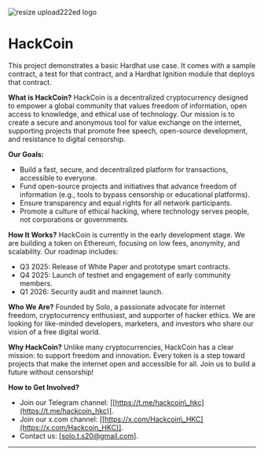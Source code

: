 ![resize upload222ed logo](https://github.com/user-attachments/assets/7d485132-647a-4932-a36b-ea19542db8c8)

# HackCoin

This project demonstrates a basic Hardhat use case. It comes with a sample contract, a test for that contract, and a Hardhat Ignition module that deploys that contract.

**What is HackCoin?**
HackCoin is a decentralized cryptocurrency designed to empower a global community that values freedom of information, open access to knowledge, and ethical use of technology. Our mission is to create a secure and anonymous tool for value exchange on the internet, supporting projects that promote free speech, open-source development, and resistance to digital censorship.

**Our Goals:**

* Build a fast, secure, and decentralized platform for transactions, accessible to everyone.
* Fund open-source projects and initiatives that advance freedom of information (e.g., tools to bypass censorship or educational platforms).
* Ensure transparency and equal rights for all network participants.
* Promote a culture of ethical hacking, where technology serves people, not corporations or governments.

**How It Works?**
HackCoin is currently in the early development stage. We are building a token on Ethereum, focusing on low fees, anonymity, and scalability. Our roadmap includes:

* Q3 2025: Release of White Paper and prototype smart contracts.
* Q4 2025: Launch of testnet and engagement of early community members.
* Q1 2026: Security audit and mainnet launch.

**Who We Are?**
Founded by Solo, a passionate advocate for internet freedom, cryptocurrency enthusiast, and supporter of hacker ethics. We are looking for like-minded developers, marketers, and investors who share our vision of a free digital world.

**Why HackCoin?**
Unlike many cryptocurrencies, HackCoin has a clear mission: to support freedom and innovation. Every token is a step toward projects that make the internet open and accessible for all. Join us to build a future without censorship!

**How to Get Involved?**

* Join our Telegram channel: \[[https://t.me/hackcoin\_hkc](https://t.me/hackcoin_hkc)].
* Join our x.com channel: \[[https://x.com/Hackcoin\_HKC](https://x.com/Hackcoin_HKC)].
* Contact us: \[[solo.t.s20@gmail.com](mailto:solo.t.s20@gmail.com)].

---
